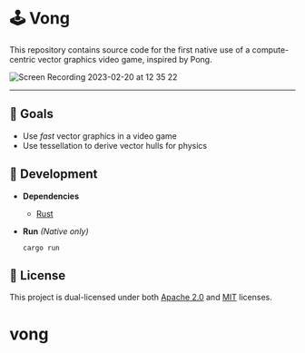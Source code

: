 # 🕹️ Vong

This repository contains source code for the first native use of a compute-centric vector graphics video game, inspired by Pong.

![Screen Recording 2023-02-20 at 12 35 22](https://user-images.githubusercontent.com/48108917/220213333-9490b8f5-56f7-42e2-a26e-b73bd387e24e.gif)

---

## 🚩 Goals

- Use *fast* vector graphics in a video game
- Use tessellation to derive vector hulls for physics

## 🔧 Development

- **Dependencies**
  - [Rust](https://www.rust-lang.org/)

- **Run** *(Native only)*

  ```shell
  cargo run
  ```

## 🔏 License

This project is dual-licensed under both [Apache 2.0](LICENSE-APACHE) and [MIT](LICENSE-MIT) licenses.
# vong
